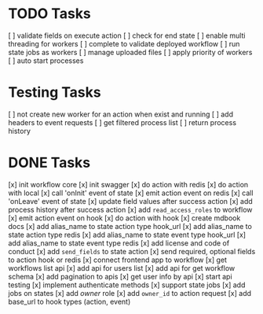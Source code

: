 # TODO Tasks

[ ] validate fields on execute action
[ ] check for end state
[ ] enable multi threading for workers
[ ] complete to validate deployed workflow
[ ] run state jobs as workers
[ ] manage uploaded files
[ ] apply priority of workers
[ ] auto start processes


# Testing Tasks
[ ] not create new worker for an action when exist and running
[ ] add headers to event requests
[ ] get filtered process list
[ ] return process history

# DONE Tasks
[x] init workflow core
[x] init swagger
[x] do action with redis
[x] do action with local
[x] call 'onInit' event of state
[x] emit action event on redis
[x] call 'onLeave' event of state
[x] update field values after success action
[x] add process history after success action
[x] add `read_access_roles` to workflow
[x] emit action event on hook
[x] do action with hook
[x] create mdbook docs
[x] add alias_name to state action type hook_url
[x] add alias_name to state action type redis
[x] add alias_name to state event type hook_url
[x] add alias_name to state event type redis
[x] add license and code of conduct
[x] add `send_fields` to state action
[x] send required, optional fields to action hook or redis
[x] connect frontend app to workflow
[x] get workflows list api
[x] add api for users list
[x] add api for get workflow schema
[x] add pagination to apis
[x] get user info by api
[x] start api testing
[x] implement authenticate methods
[x] support state jobs
[x] add jobs on states
[x] add _owner_ role
[x] add `owner_id` to action request
[x] add base_url to hook types (action, event)

